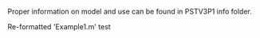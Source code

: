 Proper information on model and use can be found in PSTV3P1 info folder.

Re-formatted 'Example1.m' test